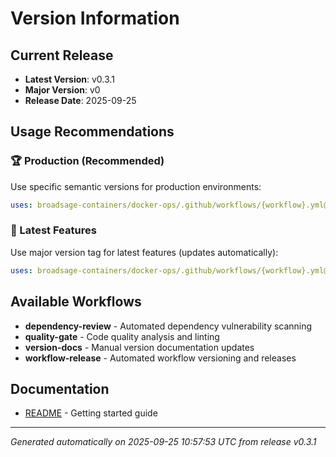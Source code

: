 # Version Information

## Current Release

- **Latest Version**: v0.3.1
- **Major Version**: v0
- **Release Date**: 2025-09-25

## Usage Recommendations

### 🏆 Production (Recommended)
Use specific semantic versions for production environments:

```yaml
uses: broadsage-containers/docker-ops/.github/workflows/{workflow}.yml@v0.3.1
```

### 🚀 Latest Features
Use major version tag for latest features (updates automatically):

```yaml
uses: broadsage-containers/docker-ops/.github/workflows/{workflow}.yml@v0
```

## Available Workflows

- **dependency-review** - Automated dependency vulnerability scanning
- **quality-gate** - Code quality analysis and linting  
- **version-docs** - Manual version documentation updates
- **workflow-release** - Automated workflow versioning and releases

## Documentation

- [README](README.md) - Getting started guide

---
*Generated automatically on 2025-09-25 10:57:53 UTC from release v0.3.1*
